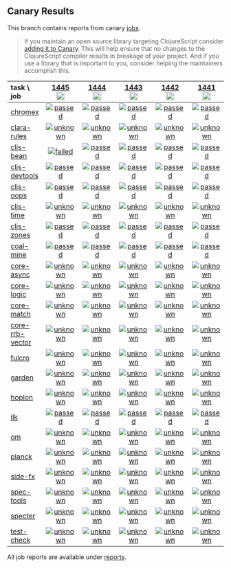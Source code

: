 ## Canary Results

This branch contains reports from canary [jobs](https://github.com/cljs-oss/canary/tree/jobs).

> If you maintain an open source library targeting ClojureScript consider [adding it to Canary](https://github.com/cljs-oss/canary/tree/master#how-to-participate). This will help ensure that no changes to the ClojureScript compiler results in breakage of your project. And if you use a library that is important to you, consider helping the maintainers accomplish this.

[//]: # (begin_overview_table)

| task \ job | <a href="reports/2020/06/22/job-001445-1.10.779-ba048aa3" title="job #1445&#xA;&#xA;job&#xA;&#xA;requested by BinaryAge Bot (@babot) on 2020-06-22T11:03:47Z">1445<br/><img width=20 height=20 src="https://avatars0.githubusercontent.com/u/1476765?v=4&s=60"></a> | <a href="reports/2020/06/21/job-001444-1.10.779-ba048aa3" title="job #1444&#xA;&#xA;job&#xA;&#xA;requested by BinaryAge Bot (@babot) on 2020-06-21T11:05:10Z">1444<br/><img width=20 height=20 src="https://avatars0.githubusercontent.com/u/1476765?v=4&s=60"></a> | <a href="reports/2020/06/20/job-001443-1.10.779-ba048aa3" title="job #1443&#xA;&#xA;job&#xA;&#xA;requested by BinaryAge Bot (@babot) on 2020-06-20T11:04:03Z">1443<br/><img width=20 height=20 src="https://avatars0.githubusercontent.com/u/1476765?v=4&s=60"></a> | <a href="reports/2020/06/19/job-001442-1.10.779-ba048aa3" title="job #1442&#xA;&#xA;job&#xA;&#xA;requested by BinaryAge Bot (@babot) on 2020-06-19T11:03:50Z">1442<br/><img width=20 height=20 src="https://avatars0.githubusercontent.com/u/1476765?v=4&s=60"></a> | <a href="reports/2020/06/18/job-001441-1.10.778-42bcb07b" title="job #1441&#xA;&#xA;job&#xA;&#xA;requested by BinaryAge Bot (@babot) on 2020-06-18T11:03:41Z">1441<br/><img width=20 height=20 src="https://avatars0.githubusercontent.com/u/1476765?v=4&s=60"></a> | <a href="reports/2020/06/17/job-001440-1.10.778-42bcb07b" title="job #1440&#xA;&#xA;job&#xA;&#xA;requested by BinaryAge Bot (@babot) on 2020-06-17T11:03:57Z">1440<br/><img width=20 height=20 src="https://avatars0.githubusercontent.com/u/1476765?v=4&s=60"></a> | <a href="reports/2020/06/16/job-001439-1.10.778-42bcb07b" title="job #1439&#xA;&#xA;job&#xA;&#xA;requested by BinaryAge Bot (@babot) on 2020-06-16T11:03:38Z">1439<br/><img width=20 height=20 src="https://avatars0.githubusercontent.com/u/1476765?v=4&s=60"></a> | <a href="reports/2020/06/15/job-001438-1.10.778-42bcb07b" title="job #1438&#xA;&#xA;job&#xA;&#xA;requested by BinaryAge Bot (@babot) on 2020-06-15T11:04:03Z">1438<br/><img width=20 height=20 src="https://avatars0.githubusercontent.com/u/1476765?v=4&s=60"></a> | <a href="reports/2020/06/14/job-001437-1.10.778-42bcb07b" title="job #1437&#xA;&#xA;job&#xA;&#xA;requested by BinaryAge Bot (@babot) on 2020-06-14T11:03:56Z">1437<br/><img width=20 height=20 src="https://avatars0.githubusercontent.com/u/1476765?v=4&s=60"></a> | <a href="reports/2020/06/13/job-001436-1.10.778-42bcb07b" title="job #1436&#xA;&#xA;job&#xA;&#xA;requested by BinaryAge Bot (@babot) on 2020-06-13T11:04:10Z">1436<br/><img width=20 height=20 src="https://avatars0.githubusercontent.com/u/1476765?v=4&s=60"></a> |
| :--- | :---: | :---: | :---: | :---: | :---: | :---: | :---: | :---: | :---: | :---: |
| [chromex](https://github.com/binaryage/chromex) | <a href="reports/2020/06/22/job-001445-1.10.779-ba048aa3#-chromex"><img title="passed" src="http://box.binaryage.com/s-passed.svg"><a> | <a href="reports/2020/06/21/job-001444-1.10.779-ba048aa3#-chromex"><img title="passed" src="http://box.binaryage.com/s-passed.svg"><a> | <a href="reports/2020/06/20/job-001443-1.10.779-ba048aa3#-chromex"><img title="passed" src="http://box.binaryage.com/s-passed.svg"><a> | <a href="reports/2020/06/19/job-001442-1.10.779-ba048aa3#-chromex"><img title="passed" src="http://box.binaryage.com/s-passed.svg"><a> | <a href="reports/2020/06/18/job-001441-1.10.778-42bcb07b#-chromex"><img title="passed" src="http://box.binaryage.com/s-passed.svg"><a> | <a href="reports/2020/06/17/job-001440-1.10.778-42bcb07b#-chromex"><img title="passed" src="http://box.binaryage.com/s-passed.svg"><a> | <a href="reports/2020/06/16/job-001439-1.10.778-42bcb07b#-chromex"><img title="passed" src="http://box.binaryage.com/s-passed.svg"><a> | <a href="reports/2020/06/15/job-001438-1.10.778-42bcb07b#-chromex"><img title="passed" src="http://box.binaryage.com/s-passed.svg"><a> | <a href="reports/2020/06/14/job-001437-1.10.778-42bcb07b#-chromex"><img title="passed" src="http://box.binaryage.com/s-passed.svg"><a> | <a href="reports/2020/06/13/job-001436-1.10.778-42bcb07b#-chromex"><img title="passed" src="http://box.binaryage.com/s-passed.svg"><a> |
| [clara-rules](https://github.com/cerner/clara-rules) | <a href="reports/2020/06/22/job-001445-1.10.779-ba048aa3#-clara-rules"><img title="unknown" src="http://box.binaryage.com/s-unknown.svg"><a> | <a href="reports/2020/06/21/job-001444-1.10.779-ba048aa3#-clara-rules"><img title="unknown" src="http://box.binaryage.com/s-unknown.svg"><a> | <a href="reports/2020/06/20/job-001443-1.10.779-ba048aa3#-clara-rules"><img title="unknown" src="http://box.binaryage.com/s-unknown.svg"><a> | <a href="reports/2020/06/19/job-001442-1.10.779-ba048aa3#-clara-rules"><img title="unknown" src="http://box.binaryage.com/s-unknown.svg"><a> | <a href="reports/2020/06/18/job-001441-1.10.778-42bcb07b#-clara-rules"><img title="unknown" src="http://box.binaryage.com/s-unknown.svg"><a> | <a href="reports/2020/06/17/job-001440-1.10.778-42bcb07b#-clara-rules"><img title="unknown" src="http://box.binaryage.com/s-unknown.svg"><a> | <a href="reports/2020/06/16/job-001439-1.10.778-42bcb07b#-clara-rules"><img title="unknown" src="http://box.binaryage.com/s-unknown.svg"><a> | <a href="reports/2020/06/15/job-001438-1.10.778-42bcb07b#-clara-rules"><img title="unknown" src="http://box.binaryage.com/s-unknown.svg"><a> | <a href="reports/2020/06/14/job-001437-1.10.778-42bcb07b#-clara-rules"><img title="unknown" src="http://box.binaryage.com/s-unknown.svg"><a> | <a href="reports/2020/06/13/job-001436-1.10.778-42bcb07b#-clara-rules"><img title="unknown" src="http://box.binaryage.com/s-unknown.svg"><a> |
| [cljs-bean](https://github.com/mfikes/cljs-bean) | <a href="reports/2020/06/22/job-001445-1.10.779-ba048aa3#-cljs-bean"><img title="failed" src="http://box.binaryage.com/s-failed.svg"><a> | <a href="reports/2020/06/21/job-001444-1.10.779-ba048aa3#-cljs-bean"><img title="passed" src="http://box.binaryage.com/s-passed.svg"><a> | <a href="reports/2020/06/20/job-001443-1.10.779-ba048aa3#-cljs-bean"><img title="passed" src="http://box.binaryage.com/s-passed.svg"><a> | <a href="reports/2020/06/19/job-001442-1.10.779-ba048aa3#-cljs-bean"><img title="passed" src="http://box.binaryage.com/s-passed.svg"><a> | <a href="reports/2020/06/18/job-001441-1.10.778-42bcb07b#-cljs-bean"><img title="passed" src="http://box.binaryage.com/s-passed.svg"><a> | <a href="reports/2020/06/17/job-001440-1.10.778-42bcb07b#-cljs-bean"><img title="passed" src="http://box.binaryage.com/s-passed.svg"><a> | <a href="reports/2020/06/16/job-001439-1.10.778-42bcb07b#-cljs-bean"><img title="passed" src="http://box.binaryage.com/s-passed.svg"><a> | <a href="reports/2020/06/15/job-001438-1.10.778-42bcb07b#-cljs-bean"><img title="passed" src="http://box.binaryage.com/s-passed.svg"><a> | <a href="reports/2020/06/14/job-001437-1.10.778-42bcb07b#-cljs-bean"><img title="passed" src="http://box.binaryage.com/s-passed.svg"><a> | <a href="reports/2020/06/13/job-001436-1.10.778-42bcb07b#-cljs-bean"><img title="passed" src="http://box.binaryage.com/s-passed.svg"><a> |
| [cljs-devtools](https://github.com/binaryage/cljs-devtools) | <a href="reports/2020/06/22/job-001445-1.10.779-ba048aa3#-cljs-devtools"><img title="passed" src="http://box.binaryage.com/s-passed.svg"><a> | <a href="reports/2020/06/21/job-001444-1.10.779-ba048aa3#-cljs-devtools"><img title="passed" src="http://box.binaryage.com/s-passed.svg"><a> | <a href="reports/2020/06/20/job-001443-1.10.779-ba048aa3#-cljs-devtools"><img title="passed" src="http://box.binaryage.com/s-passed.svg"><a> | <a href="reports/2020/06/19/job-001442-1.10.779-ba048aa3#-cljs-devtools"><img title="passed" src="http://box.binaryage.com/s-passed.svg"><a> | <a href="reports/2020/06/18/job-001441-1.10.778-42bcb07b#-cljs-devtools"><img title="passed" src="http://box.binaryage.com/s-passed.svg"><a> | <a href="reports/2020/06/17/job-001440-1.10.778-42bcb07b#-cljs-devtools"><img title="passed" src="http://box.binaryage.com/s-passed.svg"><a> | <a href="reports/2020/06/16/job-001439-1.10.778-42bcb07b#-cljs-devtools"><img title="passed" src="http://box.binaryage.com/s-passed.svg"><a> | <a href="reports/2020/06/15/job-001438-1.10.778-42bcb07b#-cljs-devtools"><img title="passed" src="http://box.binaryage.com/s-passed.svg"><a> | <a href="reports/2020/06/14/job-001437-1.10.778-42bcb07b#-cljs-devtools"><img title="passed" src="http://box.binaryage.com/s-passed.svg"><a> | <a href="reports/2020/06/13/job-001436-1.10.778-42bcb07b#-cljs-devtools"><img title="passed" src="http://box.binaryage.com/s-passed.svg"><a> |
| [cljs-oops](https://github.com/binaryage/cljs-oops) | <a href="reports/2020/06/22/job-001445-1.10.779-ba048aa3#-cljs-oops"><img title="passed" src="http://box.binaryage.com/s-passed.svg"><a> | <a href="reports/2020/06/21/job-001444-1.10.779-ba048aa3#-cljs-oops"><img title="passed" src="http://box.binaryage.com/s-passed.svg"><a> | <a href="reports/2020/06/20/job-001443-1.10.779-ba048aa3#-cljs-oops"><img title="passed" src="http://box.binaryage.com/s-passed.svg"><a> | <a href="reports/2020/06/19/job-001442-1.10.779-ba048aa3#-cljs-oops"><img title="passed" src="http://box.binaryage.com/s-passed.svg"><a> | <a href="reports/2020/06/18/job-001441-1.10.778-42bcb07b#-cljs-oops"><img title="passed" src="http://box.binaryage.com/s-passed.svg"><a> | <a href="reports/2020/06/17/job-001440-1.10.778-42bcb07b#-cljs-oops"><img title="passed" src="http://box.binaryage.com/s-passed.svg"><a> | <a href="reports/2020/06/16/job-001439-1.10.778-42bcb07b#-cljs-oops"><img title="passed" src="http://box.binaryage.com/s-passed.svg"><a> | <a href="reports/2020/06/15/job-001438-1.10.778-42bcb07b#-cljs-oops"><img title="passed" src="http://box.binaryage.com/s-passed.svg"><a> | <a href="reports/2020/06/14/job-001437-1.10.778-42bcb07b#-cljs-oops"><img title="passed" src="http://box.binaryage.com/s-passed.svg"><a> | <a href="reports/2020/06/13/job-001436-1.10.778-42bcb07b#-cljs-oops"><img title="passed" src="http://box.binaryage.com/s-passed.svg"><a> |
| [cljs-time](https://github.com/andrewmcveigh/cljs-time) | <a href="reports/2020/06/22/job-001445-1.10.779-ba048aa3#-cljs-time"><img title="unknown" src="http://box.binaryage.com/s-unknown.svg"><a> | <a href="reports/2020/06/21/job-001444-1.10.779-ba048aa3#-cljs-time"><img title="unknown" src="http://box.binaryage.com/s-unknown.svg"><a> | <a href="reports/2020/06/20/job-001443-1.10.779-ba048aa3#-cljs-time"><img title="unknown" src="http://box.binaryage.com/s-unknown.svg"><a> | <a href="reports/2020/06/19/job-001442-1.10.779-ba048aa3#-cljs-time"><img title="unknown" src="http://box.binaryage.com/s-unknown.svg"><a> | <a href="reports/2020/06/18/job-001441-1.10.778-42bcb07b#-cljs-time"><img title="unknown" src="http://box.binaryage.com/s-unknown.svg"><a> | <a href="reports/2020/06/17/job-001440-1.10.778-42bcb07b#-cljs-time"><img title="unknown" src="http://box.binaryage.com/s-unknown.svg"><a> | <a href="reports/2020/06/16/job-001439-1.10.778-42bcb07b#-cljs-time"><img title="unknown" src="http://box.binaryage.com/s-unknown.svg"><a> | <a href="reports/2020/06/15/job-001438-1.10.778-42bcb07b#-cljs-time"><img title="unknown" src="http://box.binaryage.com/s-unknown.svg"><a> | <a href="reports/2020/06/14/job-001437-1.10.778-42bcb07b#-cljs-time"><img title="unknown" src="http://box.binaryage.com/s-unknown.svg"><a> | <a href="reports/2020/06/13/job-001436-1.10.778-42bcb07b#-cljs-time"><img title="unknown" src="http://box.binaryage.com/s-unknown.svg"><a> |
| [cljs-zones](https://github.com/binaryage/cljs-zones) | <a href="reports/2020/06/22/job-001445-1.10.779-ba048aa3#-cljs-zones"><img title="passed" src="http://box.binaryage.com/s-passed.svg"><a> | <a href="reports/2020/06/21/job-001444-1.10.779-ba048aa3#-cljs-zones"><img title="passed" src="http://box.binaryage.com/s-passed.svg"><a> | <a href="reports/2020/06/20/job-001443-1.10.779-ba048aa3#-cljs-zones"><img title="passed" src="http://box.binaryage.com/s-passed.svg"><a> | <a href="reports/2020/06/19/job-001442-1.10.779-ba048aa3#-cljs-zones"><img title="passed" src="http://box.binaryage.com/s-passed.svg"><a> | <a href="reports/2020/06/18/job-001441-1.10.778-42bcb07b#-cljs-zones"><img title="passed" src="http://box.binaryage.com/s-passed.svg"><a> | <a href="reports/2020/06/17/job-001440-1.10.778-42bcb07b#-cljs-zones"><img title="passed" src="http://box.binaryage.com/s-passed.svg"><a> | <a href="reports/2020/06/16/job-001439-1.10.778-42bcb07b#-cljs-zones"><img title="passed" src="http://box.binaryage.com/s-passed.svg"><a> | <a href="reports/2020/06/15/job-001438-1.10.778-42bcb07b#-cljs-zones"><img title="passed" src="http://box.binaryage.com/s-passed.svg"><a> | <a href="reports/2020/06/14/job-001437-1.10.778-42bcb07b#-cljs-zones"><img title="passed" src="http://box.binaryage.com/s-passed.svg"><a> | <a href="reports/2020/06/13/job-001436-1.10.778-42bcb07b#-cljs-zones"><img title="passed" src="http://box.binaryage.com/s-passed.svg"><a> |
| [coal-mine](https://github.com/mfikes/coal-mine) | <a href="reports/2020/06/22/job-001445-1.10.779-ba048aa3#-coal-mine"><img title="passed" src="http://box.binaryage.com/s-passed.svg"><a> | <a href="reports/2020/06/21/job-001444-1.10.779-ba048aa3#-coal-mine"><img title="passed" src="http://box.binaryage.com/s-passed.svg"><a> | <a href="reports/2020/06/20/job-001443-1.10.779-ba048aa3#-coal-mine"><img title="passed" src="http://box.binaryage.com/s-passed.svg"><a> | <a href="reports/2020/06/19/job-001442-1.10.779-ba048aa3#-coal-mine"><img title="passed" src="http://box.binaryage.com/s-passed.svg"><a> | <a href="reports/2020/06/18/job-001441-1.10.778-42bcb07b#-coal-mine"><img title="passed" src="http://box.binaryage.com/s-passed.svg"><a> | <a href="reports/2020/06/17/job-001440-1.10.778-42bcb07b#-coal-mine"><img title="passed" src="http://box.binaryage.com/s-passed.svg"><a> | <a href="reports/2020/06/16/job-001439-1.10.778-42bcb07b#-coal-mine"><img title="passed" src="http://box.binaryage.com/s-passed.svg"><a> | <a href="reports/2020/06/15/job-001438-1.10.778-42bcb07b#-coal-mine"><img title="passed" src="http://box.binaryage.com/s-passed.svg"><a> | <a href="reports/2020/06/14/job-001437-1.10.778-42bcb07b#-coal-mine"><img title="passed" src="http://box.binaryage.com/s-passed.svg"><a> | <a href="reports/2020/06/13/job-001436-1.10.778-42bcb07b#-coal-mine"><img title="passed" src="http://box.binaryage.com/s-passed.svg"><a> |
| [core-async](https://github.com/clojure/core.async) | <a href="reports/2020/06/22/job-001445-1.10.779-ba048aa3#-core-async"><img title="unknown" src="http://box.binaryage.com/s-unknown.svg"><a> | <a href="reports/2020/06/21/job-001444-1.10.779-ba048aa3#-core-async"><img title="unknown" src="http://box.binaryage.com/s-unknown.svg"><a> | <a href="reports/2020/06/20/job-001443-1.10.779-ba048aa3#-core-async"><img title="unknown" src="http://box.binaryage.com/s-unknown.svg"><a> | <a href="reports/2020/06/19/job-001442-1.10.779-ba048aa3#-core-async"><img title="unknown" src="http://box.binaryage.com/s-unknown.svg"><a> | <a href="reports/2020/06/18/job-001441-1.10.778-42bcb07b#-core-async"><img title="unknown" src="http://box.binaryage.com/s-unknown.svg"><a> | <a href="reports/2020/06/17/job-001440-1.10.778-42bcb07b#-core-async"><img title="unknown" src="http://box.binaryage.com/s-unknown.svg"><a> | <a href="reports/2020/06/16/job-001439-1.10.778-42bcb07b#-core-async"><img title="unknown" src="http://box.binaryage.com/s-unknown.svg"><a> | <a href="reports/2020/06/15/job-001438-1.10.778-42bcb07b#-core-async"><img title="unknown" src="http://box.binaryage.com/s-unknown.svg"><a> | <a href="reports/2020/06/14/job-001437-1.10.778-42bcb07b#-core-async"><img title="unknown" src="http://box.binaryage.com/s-unknown.svg"><a> | <a href="reports/2020/06/13/job-001436-1.10.778-42bcb07b#-core-async"><img title="unknown" src="http://box.binaryage.com/s-unknown.svg"><a> |
| [core-logic](https://github.com/clojure/core.logic) | <a href="reports/2020/06/22/job-001445-1.10.779-ba048aa3#-core-logic"><img title="unknown" src="http://box.binaryage.com/s-unknown.svg"><a> | <a href="reports/2020/06/21/job-001444-1.10.779-ba048aa3#-core-logic"><img title="unknown" src="http://box.binaryage.com/s-unknown.svg"><a> | <a href="reports/2020/06/20/job-001443-1.10.779-ba048aa3#-core-logic"><img title="unknown" src="http://box.binaryage.com/s-unknown.svg"><a> | <a href="reports/2020/06/19/job-001442-1.10.779-ba048aa3#-core-logic"><img title="unknown" src="http://box.binaryage.com/s-unknown.svg"><a> | <a href="reports/2020/06/18/job-001441-1.10.778-42bcb07b#-core-logic"><img title="unknown" src="http://box.binaryage.com/s-unknown.svg"><a> | <a href="reports/2020/06/17/job-001440-1.10.778-42bcb07b#-core-logic"><img title="unknown" src="http://box.binaryage.com/s-unknown.svg"><a> | <a href="reports/2020/06/16/job-001439-1.10.778-42bcb07b#-core-logic"><img title="unknown" src="http://box.binaryage.com/s-unknown.svg"><a> | <a href="reports/2020/06/15/job-001438-1.10.778-42bcb07b#-core-logic"><img title="unknown" src="http://box.binaryage.com/s-unknown.svg"><a> | <a href="reports/2020/06/14/job-001437-1.10.778-42bcb07b#-core-logic"><img title="unknown" src="http://box.binaryage.com/s-unknown.svg"><a> | <a href="reports/2020/06/13/job-001436-1.10.778-42bcb07b#-core-logic"><img title="unknown" src="http://box.binaryage.com/s-unknown.svg"><a> |
| [core-match](https://github.com/clojure/core.match) | <a href="reports/2020/06/22/job-001445-1.10.779-ba048aa3#-core-match"><img title="unknown" src="http://box.binaryage.com/s-unknown.svg"><a> | <a href="reports/2020/06/21/job-001444-1.10.779-ba048aa3#-core-match"><img title="unknown" src="http://box.binaryage.com/s-unknown.svg"><a> | <a href="reports/2020/06/20/job-001443-1.10.779-ba048aa3#-core-match"><img title="unknown" src="http://box.binaryage.com/s-unknown.svg"><a> | <a href="reports/2020/06/19/job-001442-1.10.779-ba048aa3#-core-match"><img title="unknown" src="http://box.binaryage.com/s-unknown.svg"><a> | <a href="reports/2020/06/18/job-001441-1.10.778-42bcb07b#-core-match"><img title="unknown" src="http://box.binaryage.com/s-unknown.svg"><a> | <a href="reports/2020/06/17/job-001440-1.10.778-42bcb07b#-core-match"><img title="unknown" src="http://box.binaryage.com/s-unknown.svg"><a> | <a href="reports/2020/06/16/job-001439-1.10.778-42bcb07b#-core-match"><img title="unknown" src="http://box.binaryage.com/s-unknown.svg"><a> | <a href="reports/2020/06/15/job-001438-1.10.778-42bcb07b#-core-match"><img title="unknown" src="http://box.binaryage.com/s-unknown.svg"><a> | <a href="reports/2020/06/14/job-001437-1.10.778-42bcb07b#-core-match"><img title="unknown" src="http://box.binaryage.com/s-unknown.svg"><a> | <a href="reports/2020/06/13/job-001436-1.10.778-42bcb07b#-core-match"><img title="unknown" src="http://box.binaryage.com/s-unknown.svg"><a> |
| [core-rrb-vector](https://github.com/clojure/core.rrb-vector) | <a href="reports/2020/06/22/job-001445-1.10.779-ba048aa3#-core-rrb-vector"><img title="unknown" src="http://box.binaryage.com/s-unknown.svg"><a> | <a href="reports/2020/06/21/job-001444-1.10.779-ba048aa3#-core-rrb-vector"><img title="unknown" src="http://box.binaryage.com/s-unknown.svg"><a> | <a href="reports/2020/06/20/job-001443-1.10.779-ba048aa3#-core-rrb-vector"><img title="unknown" src="http://box.binaryage.com/s-unknown.svg"><a> | <a href="reports/2020/06/19/job-001442-1.10.779-ba048aa3#-core-rrb-vector"><img title="unknown" src="http://box.binaryage.com/s-unknown.svg"><a> | <a href="reports/2020/06/18/job-001441-1.10.778-42bcb07b#-core-rrb-vector"><img title="unknown" src="http://box.binaryage.com/s-unknown.svg"><a> | <a href="reports/2020/06/17/job-001440-1.10.778-42bcb07b#-core-rrb-vector"><img title="unknown" src="http://box.binaryage.com/s-unknown.svg"><a> | <a href="reports/2020/06/16/job-001439-1.10.778-42bcb07b#-core-rrb-vector"><img title="unknown" src="http://box.binaryage.com/s-unknown.svg"><a> | <a href="reports/2020/06/15/job-001438-1.10.778-42bcb07b#-core-rrb-vector"><img title="unknown" src="http://box.binaryage.com/s-unknown.svg"><a> | <a href="reports/2020/06/14/job-001437-1.10.778-42bcb07b#-core-rrb-vector"><img title="unknown" src="http://box.binaryage.com/s-unknown.svg"><a> | <a href="reports/2020/06/13/job-001436-1.10.778-42bcb07b#-core-rrb-vector"><img title="unknown" src="http://box.binaryage.com/s-unknown.svg"><a> |
| [fulcro](https://github.com/fulcrologic/fulcro) | <a href="reports/2020/06/22/job-001445-1.10.779-ba048aa3#-fulcro"><img title="unknown" src="http://box.binaryage.com/s-unknown.svg"><a> | <a href="reports/2020/06/21/job-001444-1.10.779-ba048aa3#-fulcro"><img title="unknown" src="http://box.binaryage.com/s-unknown.svg"><a> | <a href="reports/2020/06/20/job-001443-1.10.779-ba048aa3#-fulcro"><img title="unknown" src="http://box.binaryage.com/s-unknown.svg"><a> | <a href="reports/2020/06/19/job-001442-1.10.779-ba048aa3#-fulcro"><img title="unknown" src="http://box.binaryage.com/s-unknown.svg"><a> | <a href="reports/2020/06/18/job-001441-1.10.778-42bcb07b#-fulcro"><img title="unknown" src="http://box.binaryage.com/s-unknown.svg"><a> | <a href="reports/2020/06/17/job-001440-1.10.778-42bcb07b#-fulcro"><img title="unknown" src="http://box.binaryage.com/s-unknown.svg"><a> | <a href="reports/2020/06/16/job-001439-1.10.778-42bcb07b#-fulcro"><img title="unknown" src="http://box.binaryage.com/s-unknown.svg"><a> | <a href="reports/2020/06/15/job-001438-1.10.778-42bcb07b#-fulcro"><img title="unknown" src="http://box.binaryage.com/s-unknown.svg"><a> | <a href="reports/2020/06/14/job-001437-1.10.778-42bcb07b#-fulcro"><img title="unknown" src="http://box.binaryage.com/s-unknown.svg"><a> | <a href="reports/2020/06/13/job-001436-1.10.778-42bcb07b#-fulcro"><img title="unknown" src="http://box.binaryage.com/s-unknown.svg"><a> |
| [garden](https://github.com/noprompt/garden) | <a href="reports/2020/06/22/job-001445-1.10.779-ba048aa3#-garden"><img title="unknown" src="http://box.binaryage.com/s-unknown.svg"><a> | <a href="reports/2020/06/21/job-001444-1.10.779-ba048aa3#-garden"><img title="unknown" src="http://box.binaryage.com/s-unknown.svg"><a> | <a href="reports/2020/06/20/job-001443-1.10.779-ba048aa3#-garden"><img title="unknown" src="http://box.binaryage.com/s-unknown.svg"><a> | <a href="reports/2020/06/19/job-001442-1.10.779-ba048aa3#-garden"><img title="unknown" src="http://box.binaryage.com/s-unknown.svg"><a> | <a href="reports/2020/06/18/job-001441-1.10.778-42bcb07b#-garden"><img title="unknown" src="http://box.binaryage.com/s-unknown.svg"><a> | <a href="reports/2020/06/17/job-001440-1.10.778-42bcb07b#-garden"><img title="unknown" src="http://box.binaryage.com/s-unknown.svg"><a> | <a href="reports/2020/06/16/job-001439-1.10.778-42bcb07b#-garden"><img title="unknown" src="http://box.binaryage.com/s-unknown.svg"><a> | <a href="reports/2020/06/15/job-001438-1.10.778-42bcb07b#-garden"><img title="unknown" src="http://box.binaryage.com/s-unknown.svg"><a> | <a href="reports/2020/06/14/job-001437-1.10.778-42bcb07b#-garden"><img title="unknown" src="http://box.binaryage.com/s-unknown.svg"><a> | <a href="reports/2020/06/13/job-001436-1.10.778-42bcb07b#-garden"><img title="unknown" src="http://box.binaryage.com/s-unknown.svg"><a> |
| [hoplon](https://github.com/hoplon/hoplon) | <a href="reports/2020/06/22/job-001445-1.10.779-ba048aa3#-hoplon"><img title="unknown" src="http://box.binaryage.com/s-unknown.svg"><a> | <a href="reports/2020/06/21/job-001444-1.10.779-ba048aa3#-hoplon"><img title="unknown" src="http://box.binaryage.com/s-unknown.svg"><a> | <a href="reports/2020/06/20/job-001443-1.10.779-ba048aa3#-hoplon"><img title="unknown" src="http://box.binaryage.com/s-unknown.svg"><a> | <a href="reports/2020/06/19/job-001442-1.10.779-ba048aa3#-hoplon"><img title="unknown" src="http://box.binaryage.com/s-unknown.svg"><a> | <a href="reports/2020/06/18/job-001441-1.10.778-42bcb07b#-hoplon"><img title="unknown" src="http://box.binaryage.com/s-unknown.svg"><a> | <a href="reports/2020/06/17/job-001440-1.10.778-42bcb07b#-hoplon"><img title="unknown" src="http://box.binaryage.com/s-unknown.svg"><a> | <a href="reports/2020/06/16/job-001439-1.10.778-42bcb07b#-hoplon"><img title="unknown" src="http://box.binaryage.com/s-unknown.svg"><a> | <a href="reports/2020/06/15/job-001438-1.10.778-42bcb07b#-hoplon"><img title="unknown" src="http://box.binaryage.com/s-unknown.svg"><a> | <a href="reports/2020/06/14/job-001437-1.10.778-42bcb07b#-hoplon"><img title="unknown" src="http://box.binaryage.com/s-unknown.svg"><a> | <a href="reports/2020/06/13/job-001436-1.10.778-42bcb07b#-hoplon"><img title="unknown" src="http://box.binaryage.com/s-unknown.svg"><a> |
| [ilk](https://github.com/mfikes/ilk) | <a href="reports/2020/06/22/job-001445-1.10.779-ba048aa3#-ilk"><img title="passed" src="http://box.binaryage.com/s-passed.svg"><a> | <a href="reports/2020/06/21/job-001444-1.10.779-ba048aa3#-ilk"><img title="passed" src="http://box.binaryage.com/s-passed.svg"><a> | <a href="reports/2020/06/20/job-001443-1.10.779-ba048aa3#-ilk"><img title="passed" src="http://box.binaryage.com/s-passed.svg"><a> | <a href="reports/2020/06/19/job-001442-1.10.779-ba048aa3#-ilk"><img title="passed" src="http://box.binaryage.com/s-passed.svg"><a> | <a href="reports/2020/06/18/job-001441-1.10.778-42bcb07b#-ilk"><img title="passed" src="http://box.binaryage.com/s-passed.svg"><a> | <a href="reports/2020/06/17/job-001440-1.10.778-42bcb07b#-ilk"><img title="passed" src="http://box.binaryage.com/s-passed.svg"><a> | <a href="reports/2020/06/16/job-001439-1.10.778-42bcb07b#-ilk"><img title="passed" src="http://box.binaryage.com/s-passed.svg"><a> | <a href="reports/2020/06/15/job-001438-1.10.778-42bcb07b#-ilk"><img title="passed" src="http://box.binaryage.com/s-passed.svg"><a> | <a href="reports/2020/06/14/job-001437-1.10.778-42bcb07b#-ilk"><img title="passed" src="http://box.binaryage.com/s-passed.svg"><a> | <a href="reports/2020/06/13/job-001436-1.10.778-42bcb07b#-ilk"><img title="passed" src="http://box.binaryage.com/s-passed.svg"><a> |
| [om](https://github.com/omcljs/om) | <a href="reports/2020/06/22/job-001445-1.10.779-ba048aa3#-om"><img title="unknown" src="http://box.binaryage.com/s-unknown.svg"><a> | <a href="reports/2020/06/21/job-001444-1.10.779-ba048aa3#-om"><img title="unknown" src="http://box.binaryage.com/s-unknown.svg"><a> | <a href="reports/2020/06/20/job-001443-1.10.779-ba048aa3#-om"><img title="unknown" src="http://box.binaryage.com/s-unknown.svg"><a> | <a href="reports/2020/06/19/job-001442-1.10.779-ba048aa3#-om"><img title="unknown" src="http://box.binaryage.com/s-unknown.svg"><a> | <a href="reports/2020/06/18/job-001441-1.10.778-42bcb07b#-om"><img title="unknown" src="http://box.binaryage.com/s-unknown.svg"><a> | <a href="reports/2020/06/17/job-001440-1.10.778-42bcb07b#-om"><img title="unknown" src="http://box.binaryage.com/s-unknown.svg"><a> | <a href="reports/2020/06/16/job-001439-1.10.778-42bcb07b#-om"><img title="unknown" src="http://box.binaryage.com/s-unknown.svg"><a> | <a href="reports/2020/06/15/job-001438-1.10.778-42bcb07b#-om"><img title="unknown" src="http://box.binaryage.com/s-unknown.svg"><a> | <a href="reports/2020/06/14/job-001437-1.10.778-42bcb07b#-om"><img title="unknown" src="http://box.binaryage.com/s-unknown.svg"><a> | <a href="reports/2020/06/13/job-001436-1.10.778-42bcb07b#-om"><img title="unknown" src="http://box.binaryage.com/s-unknown.svg"><a> |
| [planck](https://github.com/planck-repl/planck) | <a href="reports/2020/06/22/job-001445-1.10.779-ba048aa3#-planck"><img title="unknown" src="http://box.binaryage.com/s-unknown.svg"><a> | <a href="reports/2020/06/21/job-001444-1.10.779-ba048aa3#-planck"><img title="unknown" src="http://box.binaryage.com/s-unknown.svg"><a> | <a href="reports/2020/06/20/job-001443-1.10.779-ba048aa3#-planck"><img title="unknown" src="http://box.binaryage.com/s-unknown.svg"><a> | <a href="reports/2020/06/19/job-001442-1.10.779-ba048aa3#-planck"><img title="unknown" src="http://box.binaryage.com/s-unknown.svg"><a> | <a href="reports/2020/06/18/job-001441-1.10.778-42bcb07b#-planck"><img title="unknown" src="http://box.binaryage.com/s-unknown.svg"><a> | <a href="reports/2020/06/17/job-001440-1.10.778-42bcb07b#-planck"><img title="unknown" src="http://box.binaryage.com/s-unknown.svg"><a> | <a href="reports/2020/06/16/job-001439-1.10.778-42bcb07b#-planck"><img title="unknown" src="http://box.binaryage.com/s-unknown.svg"><a> | <a href="reports/2020/06/15/job-001438-1.10.778-42bcb07b#-planck"><img title="unknown" src="http://box.binaryage.com/s-unknown.svg"><a> | <a href="reports/2020/06/14/job-001437-1.10.778-42bcb07b#-planck"><img title="unknown" src="http://box.binaryage.com/s-unknown.svg"><a> | <a href="reports/2020/06/13/job-001436-1.10.778-42bcb07b#-planck"><img title="unknown" src="http://box.binaryage.com/s-unknown.svg"><a> |
| [side-fx](https://github.com/cljsrn/side-fx) | <a href="reports/2020/06/22/job-001445-1.10.779-ba048aa3#-side-fx"><img title="unknown" src="http://box.binaryage.com/s-unknown.svg"><a> | <a href="reports/2020/06/21/job-001444-1.10.779-ba048aa3#-side-fx"><img title="unknown" src="http://box.binaryage.com/s-unknown.svg"><a> | <a href="reports/2020/06/20/job-001443-1.10.779-ba048aa3#-side-fx"><img title="unknown" src="http://box.binaryage.com/s-unknown.svg"><a> | <a href="reports/2020/06/19/job-001442-1.10.779-ba048aa3#-side-fx"><img title="unknown" src="http://box.binaryage.com/s-unknown.svg"><a> | <a href="reports/2020/06/18/job-001441-1.10.778-42bcb07b#-side-fx"><img title="unknown" src="http://box.binaryage.com/s-unknown.svg"><a> | <a href="reports/2020/06/17/job-001440-1.10.778-42bcb07b#-side-fx"><img title="unknown" src="http://box.binaryage.com/s-unknown.svg"><a> | <a href="reports/2020/06/16/job-001439-1.10.778-42bcb07b#-side-fx"><img title="unknown" src="http://box.binaryage.com/s-unknown.svg"><a> | <a href="reports/2020/06/15/job-001438-1.10.778-42bcb07b#-side-fx"><img title="unknown" src="http://box.binaryage.com/s-unknown.svg"><a> | <a href="reports/2020/06/14/job-001437-1.10.778-42bcb07b#-side-fx"><img title="unknown" src="http://box.binaryage.com/s-unknown.svg"><a> | <a href="reports/2020/06/13/job-001436-1.10.778-42bcb07b#-side-fx"><img title="unknown" src="http://box.binaryage.com/s-unknown.svg"><a> |
| [spec-tools](https://github.com/metosin/spec-tools) | <a href="reports/2020/06/22/job-001445-1.10.779-ba048aa3#-spec-tools"><img title="unknown" src="http://box.binaryage.com/s-unknown.svg"><a> | <a href="reports/2020/06/21/job-001444-1.10.779-ba048aa3#-spec-tools"><img title="unknown" src="http://box.binaryage.com/s-unknown.svg"><a> | <a href="reports/2020/06/20/job-001443-1.10.779-ba048aa3#-spec-tools"><img title="unknown" src="http://box.binaryage.com/s-unknown.svg"><a> | <a href="reports/2020/06/19/job-001442-1.10.779-ba048aa3#-spec-tools"><img title="unknown" src="http://box.binaryage.com/s-unknown.svg"><a> | <a href="reports/2020/06/18/job-001441-1.10.778-42bcb07b#-spec-tools"><img title="unknown" src="http://box.binaryage.com/s-unknown.svg"><a> | <a href="reports/2020/06/17/job-001440-1.10.778-42bcb07b#-spec-tools"><img title="unknown" src="http://box.binaryage.com/s-unknown.svg"><a> | <a href="reports/2020/06/16/job-001439-1.10.778-42bcb07b#-spec-tools"><img title="unknown" src="http://box.binaryage.com/s-unknown.svg"><a> | <a href="reports/2020/06/15/job-001438-1.10.778-42bcb07b#-spec-tools"><img title="unknown" src="http://box.binaryage.com/s-unknown.svg"><a> | <a href="reports/2020/06/14/job-001437-1.10.778-42bcb07b#-spec-tools"><img title="unknown" src="http://box.binaryage.com/s-unknown.svg"><a> | <a href="reports/2020/06/13/job-001436-1.10.778-42bcb07b#-spec-tools"><img title="unknown" src="http://box.binaryage.com/s-unknown.svg"><a> |
| [specter](https://github.com/nathanmarz/specter) | <a href="reports/2020/06/22/job-001445-1.10.779-ba048aa3#-specter"><img title="unknown" src="http://box.binaryage.com/s-unknown.svg"><a> | <a href="reports/2020/06/21/job-001444-1.10.779-ba048aa3#-specter"><img title="unknown" src="http://box.binaryage.com/s-unknown.svg"><a> | <a href="reports/2020/06/20/job-001443-1.10.779-ba048aa3#-specter"><img title="unknown" src="http://box.binaryage.com/s-unknown.svg"><a> | <a href="reports/2020/06/19/job-001442-1.10.779-ba048aa3#-specter"><img title="unknown" src="http://box.binaryage.com/s-unknown.svg"><a> | <a href="reports/2020/06/18/job-001441-1.10.778-42bcb07b#-specter"><img title="unknown" src="http://box.binaryage.com/s-unknown.svg"><a> | <a href="reports/2020/06/17/job-001440-1.10.778-42bcb07b#-specter"><img title="unknown" src="http://box.binaryage.com/s-unknown.svg"><a> | <a href="reports/2020/06/16/job-001439-1.10.778-42bcb07b#-specter"><img title="unknown" src="http://box.binaryage.com/s-unknown.svg"><a> | <a href="reports/2020/06/15/job-001438-1.10.778-42bcb07b#-specter"><img title="unknown" src="http://box.binaryage.com/s-unknown.svg"><a> | <a href="reports/2020/06/14/job-001437-1.10.778-42bcb07b#-specter"><img title="unknown" src="http://box.binaryage.com/s-unknown.svg"><a> | <a href="reports/2020/06/13/job-001436-1.10.778-42bcb07b#-specter"><img title="unknown" src="http://box.binaryage.com/s-unknown.svg"><a> |
| [test-check](https://github.com/clojure/test.check) | <a href="reports/2020/06/22/job-001445-1.10.779-ba048aa3#-test-check"><img title="unknown" src="http://box.binaryage.com/s-unknown.svg"><a> | <a href="reports/2020/06/21/job-001444-1.10.779-ba048aa3#-test-check"><img title="unknown" src="http://box.binaryage.com/s-unknown.svg"><a> | <a href="reports/2020/06/20/job-001443-1.10.779-ba048aa3#-test-check"><img title="unknown" src="http://box.binaryage.com/s-unknown.svg"><a> | <a href="reports/2020/06/19/job-001442-1.10.779-ba048aa3#-test-check"><img title="unknown" src="http://box.binaryage.com/s-unknown.svg"><a> | <a href="reports/2020/06/18/job-001441-1.10.778-42bcb07b#-test-check"><img title="unknown" src="http://box.binaryage.com/s-unknown.svg"><a> | <a href="reports/2020/06/17/job-001440-1.10.778-42bcb07b#-test-check"><img title="unknown" src="http://box.binaryage.com/s-unknown.svg"><a> | <a href="reports/2020/06/16/job-001439-1.10.778-42bcb07b#-test-check"><img title="unknown" src="http://box.binaryage.com/s-unknown.svg"><a> | <a href="reports/2020/06/15/job-001438-1.10.778-42bcb07b#-test-check"><img title="unknown" src="http://box.binaryage.com/s-unknown.svg"><a> | <a href="reports/2020/06/14/job-001437-1.10.778-42bcb07b#-test-check"><img title="unknown" src="http://box.binaryage.com/s-unknown.svg"><a> | <a href="reports/2020/06/13/job-001436-1.10.778-42bcb07b#-test-check"><img title="unknown" src="http://box.binaryage.com/s-unknown.svg"><a> |

[//]: # (end_overview_table)

All job reports are available under [reports](reports).

